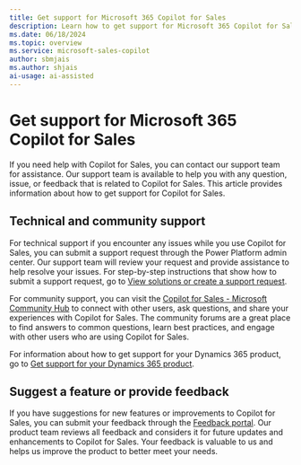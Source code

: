 ```yaml
---
title: Get support for Microsoft 365 Copilot for Sales
description: Learn how to get support for Microsoft 365 Copilot for Sales, including technical support and community support.
ms.date: 06/18/2024
ms.topic: overview
ms.service: microsoft-sales-copilot
author: sbmjais
ms.author: shjais
ai-usage: ai-assisted
---
```


# Get support for Microsoft 365 Copilot for Sales

If you need help with Copilot for Sales, you can contact our support team for assistance. Our support team is available to help you with any question, issue, or feedback that is related to Copilot for Sales. This article provides information about how to get support for Copilot for Sales.

## Technical and community support

For technical support if you encounter any issues while you use Copilot for Sales, you can submit a support request through the Power Platform admin center. Our support team will review your request and provide assistance to help resolve your issues. For step-by-step instructions that show how to submit a support request, go to [View solutions or create a support request](/power-platform/admin/get-help-support#view-solutions-or-create-a-support-request).

For community support, you can visit the [Copilot for Sales - Microsoft Community Hub](https://techcommunity.microsoft.com/t5/microsoft-copilot-for-sales/bd-p/VivaSales) to connect with other users, ask questions, and share your experiences with Copilot for Sales. The community forums are a great place to find answers to common questions, learn best practices, and engage with other users who are using Copilot for Sales.

For information about how to get support for your Dynamics 365 product, go to [Get support for your Dynamics 365 product](/dynamics365/get-started/support/).

## Suggest a feature or provide feedback

If you have suggestions for new features or improvements to Copilot for Sales, you can submit your feedback through the [Feedback portal](https://feedbackportal.microsoft.com/feedback/forum/7fcacc26-460c-ed11-b83d-000d3a4d91d1). Our product team reviews all feedback and considers it for future updates and enhancements to Copilot for Sales. Your feedback is valuable to us and helps us improve the product to better meet your needs.
